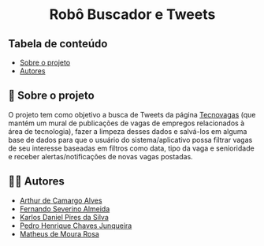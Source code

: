 <h1 align="center">Robô Buscador e Tweets</h1>

## Tabela de conteúdo

 * [Sobre o projeto](#-sobre-o-projeto)
 * [Autores](#-autores)

## 📄 Sobre o projeto

O projeto tem como objetivo a busca de Tweets da página [Tecnovagas](https://twitter.com/Tecnovagas1) (que mantém um mural de publicações de vagas de empregos relacionados à área de tecnologia), fazer a limpeza desses dados e salvá-los em alguma base de dados para que o usuário do sistema/aplicativo possa filtrar vagas de seu interesse baseadas em filtros como data, tipo da vaga e senioridade e receber alertas/notificações de novas vagas postadas. 

## 👨‍💻 Autores

* [Arthur de Camargo Alves](https://github.com/arthur65535)
* [Fernando Severino Almeida](https://github.com/fernandosev)
* [Karlos Daniel Pires da Silva](https://github.com/karlosdaniel451)
* [Pedro Henrique Chaves Junqueira](https://github.com/Denky-san)
* [Matheus de Moura Rosa](https://github.com/ItsMatt1)
